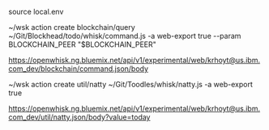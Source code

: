 source local.env

~/wsk action create blockchain/query ~/Git/Blockhead/todo/whisk/command.js -a web-export true --param BLOCKCHAIN_PEER "$BLOCKCHAIN_PEER"

https://openwhisk.ng.bluemix.net/api/v1/experimental/web/krhoyt@us.ibm.com_dev/blockchain/command.json/body

~/wsk action create util/natty ~/Git/Toodles/whisk/natty.js -a web-export true

https://openwhisk.ng.bluemix.net/api/v1/experimental/web/krhoyt@us.ibm.com_dev/util/natty.json/body?value=today

